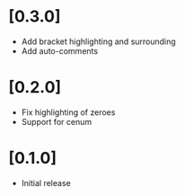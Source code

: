# [0.3.0]
- Add bracket highlighting and surrounding
- Add auto-comments

# [0.2.0]
- Fix highlighting of zeroes
- Support for cenum

# [0.1.0]
- Initial release
